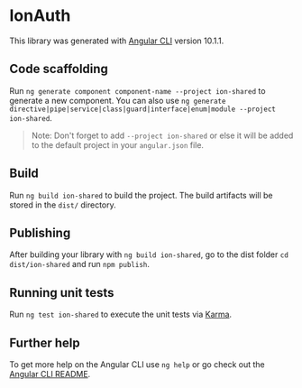 # IonAuth

This library was generated with [Angular CLI](https://github.com/angular/angular-cli) version 10.1.1.

## Code scaffolding

Run `ng generate component component-name --project ion-shared` to generate a new component. You can also use `ng generate directive|pipe|service|class|guard|interface|enum|module --project ion-shared`.
> Note: Don't forget to add `--project ion-shared` or else it will be added to the default project in your `angular.json` file. 

## Build

Run `ng build ion-shared` to build the project. The build artifacts will be stored in the `dist/` directory.

## Publishing

After building your library with `ng build ion-shared`, go to the dist folder `cd dist/ion-shared` and run `npm publish`.

## Running unit tests

Run `ng test ion-shared` to execute the unit tests via [Karma](https://karma-runner.github.io).

## Further help

To get more help on the Angular CLI use `ng help` or go check out the [Angular CLI README](https://github.com/angular/angular-cli/blob/master/README.md).
